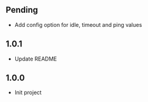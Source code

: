 ## Pending
- Add config option for idle, timeout and ping values

## 1.0.1
- Update README

## 1.0.0
- Init project
